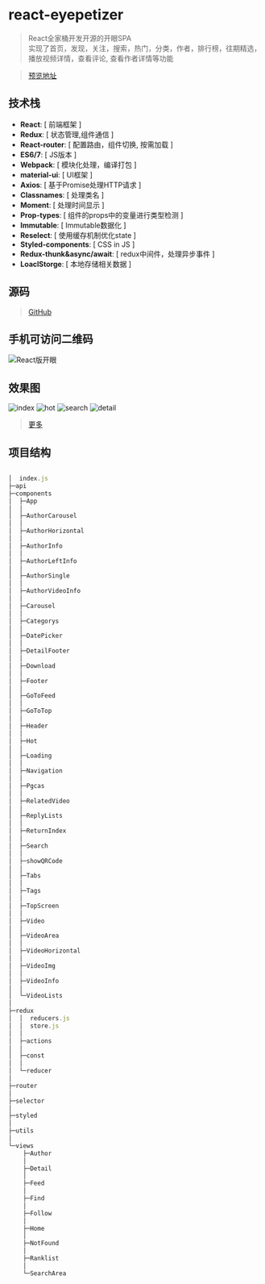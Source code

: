 # react-eyepetizer 

> React全家桶开发开源的开眼SPA    
> 实现了首页，发现，关注，搜索，热门，分类，作者，排行榜，往期精选，播放视频详情，查看评论, 查看作者详情等功能

> [预览地址](http://ldq-first.github.io/react-eyepetizer/dist/#/)


## 技术栈
* **React**: [ 前端框架 ]
* **Redux**: [ 状态管理,组件通信 ] 
* **React-router**: [ 配置路由，组件切换, 按需加载 ]
* **ES6/7**: [ JS版本 ]
* **Webpack**: [ 模块化处理，编译打包 ]
* **material-ui**: [ UI框架 ]
* **Axios**: [ 基于Promise处理HTTP请求 ]
* **Classnames**: [ 处理类名 ]
* **Moment**: [ 处理时间显示 ]
* **Prop-types**: [ 组件的props中的变量进行类型检测 ]
* **Immutable**: [ Immutable数据化 ]
* **Reselect**: [ 使用缓存机制优化state ]
* **Styled-components**: [ CSS in JS ]
* **Redux-thunk&async/await**: [ redux中间件，处理异步事件 ]
* **LoaclStorge**: [ 本地存储相关数据 ]




## 源码

> [GitHub](https://github.com/LDQ-first/react-eyepetizer)


## 手机可访问二维码

![React版开眼](https://ldq-first.github.io/react-eyepetizer/static/img/QR/mobile.png)


## 效果图

![index](https://ldq-first.github.io/react-eyepetizer/static/result/index.gif)
![hot](https://ldq-first.github.io/react-eyepetizer/static/result/hot.gif)
![search](https://ldq-first.github.io/react-eyepetizer/static/result/search.gif)
![detail](https://ldq-first.github.io/react-eyepetizer/static/result/detail.gif)


> [更多](https://github.com/LDQ-first/react-eyepetizer/static/result/)



## 项目结构

```javascript 

│  index.js
├─api
├─components
│  ├─App
│  │      
│  ├─AuthorCarousel
│  │      
│  ├─AuthorHorizontal
│  │      
│  ├─AuthorInfo
│  │      
│  ├─AuthorLeftInfo
│  │      
│  ├─AuthorSingle
│  │      
│  ├─AuthorVideoInfo
│  │      
│  ├─Carousel
│  │      
│  ├─Categorys
│  │      
│  ├─DatePicker
│  │      
│  ├─DetailFooter
│  │      
│  ├─Download
│  │      
│  ├─Footer
│  │      
│  ├─GoToFeed
│  │      
│  ├─GoToTop
│  │      
│  ├─Header
│  │      
│  ├─Hot
│  │      
│  ├─Loading
│  │      
│  ├─Navigation
│  │      
│  ├─Pgcas
│  │      
│  ├─RelatedVideo
│  │      
│  ├─ReplyLists
│  │      
│  ├─ReturnIndex
│  │      
│  ├─Search
│  │      
│  ├─showQRCode
│  │      
│  ├─Tabs
│  │      
│  ├─Tags
│  │      
│  ├─TopScreen
│  │      
│  ├─Video
│  │      
│  ├─VideoArea
│  │      
│  ├─VideoHorizontal
│  │      
│  ├─VideoImg
│  │      
│  ├─VideoInfo
│  │      
│  └─VideoLists
│          
├─redux
│  │  reducers.js
│  │  store.js
│  │  
│  ├─actions
│  │      
│  ├─const
│  │      
│  └─reducer
│          
├─router
│      
├─selector
│      
├─styled
│      
├─utils
│      
└─views
    ├─Author
    │      
    ├─Detail
    │      
    ├─Feed
    │      
    ├─Find
    │      
    ├─Follow
    │      
    ├─Home
    │      
    ├─NotFound
    │      
    ├─Ranklist
    │      
    └─SearchArea
            

```


